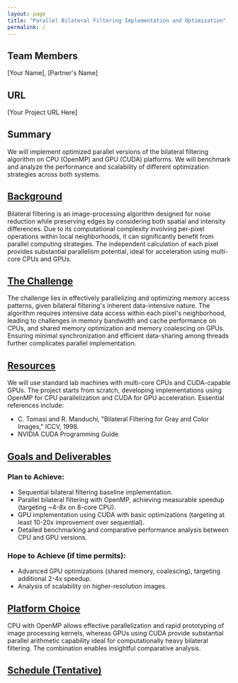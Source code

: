 ```yaml
---
layout: page
title: "Parallel Bilateral Filtering Implementation and Optimization"
permalink: /
---
```


## Team Members
[Your Name], [Partner's Name]

## URL
[Your Project URL Here]

## Summary
We will implement optimized parallel versions of the bilateral filtering algorithm on CPU (OpenMP) and GPU (CUDA) platforms. We will benchmark and analyze the performance and scalability of different optimization strategies across both systems.

## [Background](/background/)
Bilateral filtering is an image-processing algorithm designed for noise reduction while preserving edges by considering both spatial and intensity differences. Due to its computational complexity involving per-pixel operations within local neighborhoods, it can significantly benefit from parallel computing strategies. The independent calculation of each pixel provides substantial parallelism potential, ideal for acceleration using multi-core CPUs and GPUs.

## [The Challenge](/challenges/)
The challenge lies in effectively parallelizing and optimizing memory access patterns, given bilateral filtering's inherent data-intensive nature. The algorithm requires intensive data access within each pixel's neighborhood, leading to challenges in memory bandwidth and cache performance on CPUs, and shared memory optimization and memory coalescing on GPUs. Ensuring minimal synchronization and efficient data-sharing among threads further complicates parallel implementation.

## [Resources](/resources/)
We will use standard lab machines with multi-core CPUs and CUDA-capable GPUs. The project starts from scratch, developing implementations using OpenMP for CPU parallelization and CUDA for GPU acceleration. Essential references include:
- C. Tomasi and R. Manduchi, "Bilateral Filtering for Gray and Color Images," ICCV, 1998.
- NVIDIA CUDA Programming Guide

## [Goals and Deliverables](/goals/)
### Plan to Achieve:
- Sequential bilateral filtering baseline implementation.
- Parallel bilateral filtering with OpenMP, achieving measurable speedup (targeting ~4-8x on 8-core CPU).
- GPU implementation using CUDA with basic optimizations (targeting at least 10-20x improvement over sequential).
- Detailed benchmarking and comparative performance analysis between CPU and GPU versions.

### Hope to Achieve (if time permits):
- Advanced GPU optimizations (shared memory, coalescing), targeting additional 2-4x speedup.
- Analysis of scalability on higher-resolution images.

## [Platform Choice](/platform/)
CPU with OpenMP allows effective parallelization and rapid prototyping of image processing kernels, whereas GPUs using CUDA provide substantial parallel arithmetic capability ideal for computationally heavy bilateral filtering. The combination enables insightful comparative analysis.

## [Schedule (Tentative)](/schedule/)
